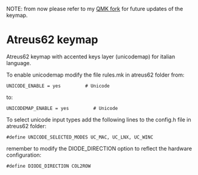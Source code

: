 NOTE: from now please refer to my [QMK fork](https://github.com/a5o/qmk_firmware) for future updates of the keymap.

# Atreus62 keymap

Atreus62 keymap with accented keys layer (unicodemap) for 
italian language.

To enable unicodemap modify the file rules.mk in atreus62 folder from:

    UNICODE_ENABLE = yes         # Unicode

to:

    UNICODEMAP_ENABLE = yes         # Unicode

To select unicode input types add the following lines to the config.h
file in atreus62 folder:

    #define UNICODE_SELECTED_MODES UC_MAC, UC_LNX, UC_WINC

remember to modify the DIODE_DIRECTION option to reflect the hardware
configuration:

    #define DIODE_DIRECTION COL2ROW
